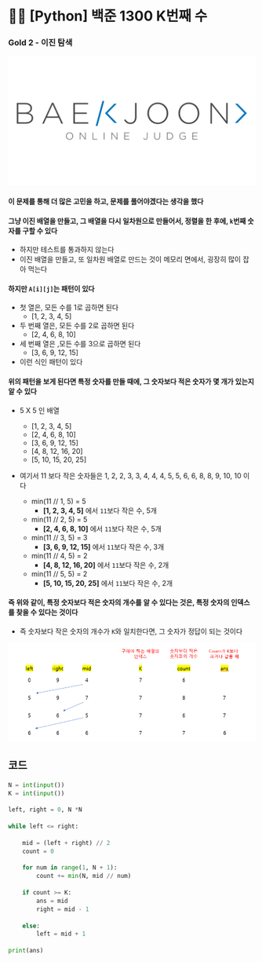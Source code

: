 # 🧑‍💻 [Python] 백준 1300 K번째 수

### Gold 2 - 이진 탐색

![boj-og](백준_1374.assets/boj-og.png)

#### 이 문제를 통해 더 많은 고민을 하고, 문제를 풀어야겠다는 생각을 했다

#### 그냥 이진 배열을 만들고, 그 배열을 다시 일차원으로 만들어서, 정렬을 한 후에, `k`번째 숫자를 구할 수 있다

- 하지만 테스트를 통과하지 않는다
- 이진 배열을 만들고, 또 일차원 배열로 만드는 것이 메모리 면에서, 굉장히 많이 잡아 먹는다



#### 하지만 `A[i][j]`는 패턴이 있다

- 첫 열은, 모든 수를 1로 곱하면 된다
  - [1, 2, 3, 4, 5]
- 두 번째 열은, 모든 수를 2로 곱하면 된다
  - [2, 4, 6, 8, 10]
- 세 번째 열은 ,모든 수를 3으로 곱하면 된다
  - [3, 6, 9, 12, 15]
- 이런 식인 패턴이 있다



#### 위의 패턴을 보게 된다면 특정 숫자를 만들 때에, 그 숫자보다 적은 숫자가 몇 개가 있는지 알 수 있다

- 5 X 5 인 배열
  - [1, 2, 3, 4, 5]
  - [2, 4, 6, 8, 10]
  - [3, 6, 9, 12, 15]
  - [4, 8, 12, 16, 20]
  - [5, 10, 15, 20, 25]



- 여기서 11 보다 작은 숫자들은 1, 2, 2, 3, 3, 4, 4, 4, 5, 5, 6, 6, 8, 8, 9, 10, 10 이다
  - min(11 // 1, 5) = 5    			
    - **[1, 2, 3, 4, 5]** 에서 `11`보다 작은 수, 5개
  - min(11 // 2, 5) = 5
    - **[2, 4, 6, 8, 10]** 에서 `11`보다 작은 수, 5개
  - min(11 // 3, 5) = 3
    - **[3, 6, 9, 12, 15]** 에서 `11`보다 작은 수, 3개
  - min(11 // 4, 5) = 2
    - **[4, 8, 12, 16, 20]** 에서 `11`보다 작은 수, 2개
  - min(11 // 5, 5) = 2
    - **[5, 10, 15, 20, 25]** 에서 `11`보다 작은 수, 2개



#### 즉 위와 같이, 특정 숫자보다 적은 숫자의 개수를 알 수 있다는 것은, 특정 숫자의 인덱스를 찾을 수 있다는 것이다

- 즉 숫자보다 작은 숫자의 개수가 `K`와 일치한다면, 그 숫자가 정답이 되는 것이다

![image-20230227102438302](40_백준_1300.assets/image-20230227102438302.png)








## 코드

```python
N = int(input())
K = int(input())

left, right = 0, N *N

while left <= right:

    mid = (left + right) // 2
    count = 0

    for num in range(1, N + 1):
        count += min(N, mid // num)

    if count >= K:
        ans = mid
        right = mid - 1

    else:
        left = mid + 1

print(ans)
```



